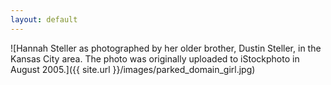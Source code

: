 ```yaml
---
layout: default
---
```


![Hannah Steller as photographed by her older brother, Dustin Steller, in the Kansas City area. The photo was originally uploaded to iStockphoto in August 2005.]({{ site.url }}/images/parked_domain_girl.jpg)
